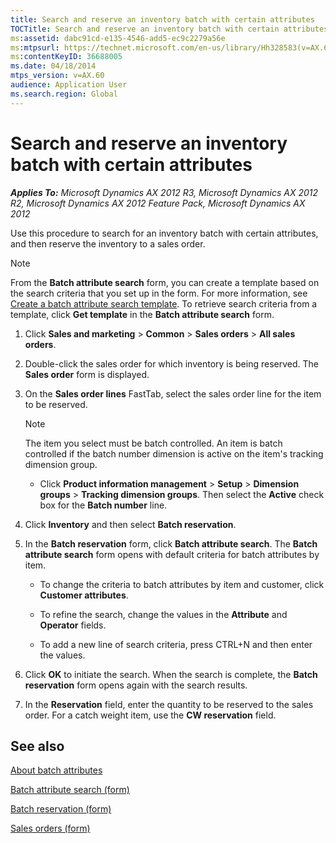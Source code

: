 ```yaml
---
title: Search and reserve an inventory batch with certain attributes
TOCTitle: Search and reserve an inventory batch with certain attributes
ms:assetid: dabc91cd-e135-4546-add5-ec9c2279a56e
ms:mtpsurl: https://technet.microsoft.com/en-us/library/Hh328583(v=AX.60)
ms:contentKeyID: 36688005
ms.date: 04/18/2014
mtps_version: v=AX.60
audience: Application User
ms.search.region: Global
---
```


# Search and reserve an inventory batch with certain attributes 


_**Applies To:** Microsoft Dynamics AX 2012 R3, Microsoft Dynamics AX 2012 R2, Microsoft Dynamics AX 2012 Feature Pack, Microsoft Dynamics AX 2012_

Use this procedure to search for an inventory batch with certain attributes, and then reserve the inventory to a sales order.


> [!NOTE]
> <P>From the <STRONG>Batch attribute search</STRONG> form, you can create a template based on the search criteria that you set up in the form. For more information, see <A href="create-a-batch-attribute-search-template.md">Create a batch attribute search template</A>. To retrieve search criteria from a template, click <STRONG>Get template</STRONG> in the <STRONG>Batch attribute search</STRONG> form.</P>



1.  Click **Sales and marketing** \> **Common** \> **Sales orders** \> **All sales orders**.

2.  Double-click the sales order for which inventory is being reserved. The **Sales order** form is displayed.

3.  On the **Sales order lines** FastTab, select the sales order line for the item to be reserved.
    

    > [!NOTE]
    > <P>The item you select must be batch controlled. An item is batch controlled if the batch number dimension is active on the item's tracking dimension group.</P>
    > <UL>
    > <LI>
    > <P>Click <STRONG>Product information management</STRONG> &gt; <STRONG>Setup</STRONG> &gt; <STRONG>Dimension groups</STRONG> &gt; <STRONG>Tracking dimension groups</STRONG>. Then select the <STRONG>Active</STRONG> check box for the <STRONG>Batch number</STRONG> line.</P></LI></UL>



4.  Click **Inventory** and then select **Batch reservation**.

5.  In the **Batch reservation** form, click **Batch attribute search**. The **Batch attribute search** form opens with default criteria for batch attributes by item.
    
      - To change the criteria to batch attributes by item and customer, click **Customer attributes**.
    
      - To refine the search, change the values in the **Attribute** and **Operator** fields.
    
      - To add a new line of search criteria, press CTRL+N and then enter the values.

6.  Click **OK** to initiate the search. When the search is complete, the **Batch reservation** form opens again with the search results.

7.  In the **Reservation** field, enter the quantity to be reserved to the sales order. For a catch weight item, use the **CW reservation** field.

## See also

[About batch attributes](about-batch-attributes.md)

[Batch attribute search (form)](https://technet.microsoft.com/en-us/library/hh242819\(v=ax.60\))

[Batch reservation (form)](https://technet.microsoft.com/en-us/library/hh208645\(v=ax.60\))

[Sales orders (form)](https://technet.microsoft.com/en-us/library/aa585863\(v=ax.60\))

  



